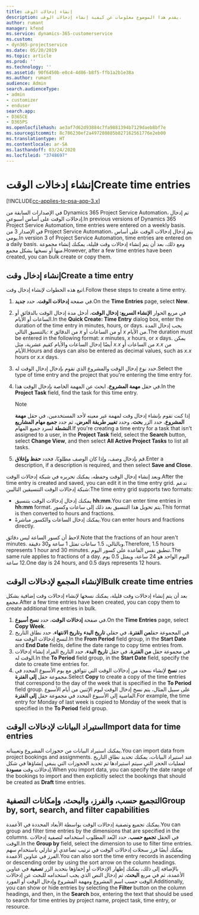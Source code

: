 ```yaml
---
title: إنشاء إدخالات الوقت
description: يقدم هذا الموضوع معلومات عن كيفية إنشاء إدخالات الوقت.
author: rumant
manager: kfend
ms.service: dynamics-365-customerservice
ms.custom:
- dyn365-projectservice
ms.date: 05/20/2019
ms.topic: article
ms.prod: ''
ms.technology: ''
ms.assetid: 90f6450b-e0c4-4d86-b8f5-ffb1a2b1e38a
ms.author: rumant
audience: Admin
search.audienceType:
- admin
- customizer
- enduser
search.app:
- D365CE
- D365PS
ms.openlocfilehash: ae3af7d62d93884c7fa9881394b7129daeb8bf7e
ms.sourcegitcommit: 8c786230ef2a497280885b827162561776e2eb00
ms.translationtype: HT
ms.contentlocale: ar-SA
ms.lasthandoff: 03/24/2020
ms.locfileid: "3748697"
---
```

# <a name="create-time-entries"></a><span data-ttu-id="3043b-103">إنشاء إدخالات الوقت</span><span class="sxs-lookup"><span data-stu-id="3043b-103">Create time entries</span></span>

[!INCLUDE[cc-applies-to-psa-app-3.x](../includes/cc-applies-to-psa-app-3x.md)]

<span data-ttu-id="3043b-104">في الإصدارات السابقة من Dynamics 365 Project Service Automation، تم إدخال إدخالات الوقت على أساس أسبوعي.</span><span class="sxs-lookup"><span data-stu-id="3043b-104">In previous versions of Dynamics 365 Project Service Automation, time entries were entered on a weekly basis.</span></span> <span data-ttu-id="3043b-105">في الإصدار 3 من Project Service Automation، يتم إدخال إدخالات الوقت على أساس يومي.</span><span class="sxs-lookup"><span data-stu-id="3043b-105">In version 3 of Project Service Automation, time entries are entered on a daily basis.</span></span> <span data-ttu-id="3043b-106">ومع ذلك، بعد أن يتم إنشاء إدخالات وقت قليلة، يمكنك إنشاء مجموعة منها أو نسخها بشكل مجمع.</span><span class="sxs-lookup"><span data-stu-id="3043b-106">However, after a few time entries have been created, you can bulk create or copy them.</span></span>

## <a name="create-a-time-entry"></a><span data-ttu-id="3043b-107">إنشاء إدخال وقت</span><span class="sxs-lookup"><span data-stu-id="3043b-107">Create a time entry</span></span>

<span data-ttu-id="3043b-108">اتبع هذه الخطوات لإنشاء إدخال وقت.</span><span class="sxs-lookup"><span data-stu-id="3043b-108">Follow these steps to create a time entry.</span></span>

1. <span data-ttu-id="3043b-109">في صفحة **إدخالات الوقت**، حدد **جديد**.</span><span class="sxs-lookup"><span data-stu-id="3043b-109">On the **Time Entries** page, select **New**.</span></span>
2. <span data-ttu-id="3043b-110">في مربع الحوار **الإنشاء السريع: إدخال الوقت**، أدخل مدة إدخال الوقت بالدقائق أو الساعات أو الأيام.</span><span class="sxs-lookup"><span data-stu-id="3043b-110">In the **Quick Create: Time Entry** dialog box, enter the duration of the time entry in minutes, hours, or days.</span></span> <span data-ttu-id="3043b-111">يجب إدخال المدة بالتنسيق التالي: *x* من الدقائق *x* أو من الساعات أو *x* من الأيام.</span><span class="sxs-lookup"><span data-stu-id="3043b-111">The duration must be entered in the following format: *x* minutes, *x* hours, or *x* days.</span></span> <span data-ttu-id="3043b-112">يمكن أيضًا إدخال الساعات والأيام كقيم عشرية، مثل *x.x* من الساعات أو *x.x* من الأيام.</span><span class="sxs-lookup"><span data-stu-id="3043b-112">Hours and days can also be entered as decimal values, such as *x.x* hours or *x.x* days.</span></span>
3. <span data-ttu-id="3043b-113">حدد نوع إدخال الوقت والمشروع الذي تقوم بإدخال إدخال الوقت له.</span><span class="sxs-lookup"><span data-stu-id="3043b-113">Select the type of time entry and the project that you're entering the time entry for.</span></span>
4. <span data-ttu-id="3043b-114">في حقل **مهمة المشروع**، ابحث عن المهمة الخاصة بإدخال الوقت هذا.</span><span class="sxs-lookup"><span data-stu-id="3043b-114">In the **Project Task** field, find the task for this time entry.</span></span>

    > [!NOTE]
    > <span data-ttu-id="3043b-115">إذا كنت تقوم بإنشاء إدخال وقت لمهمة غير معينه لأحد المستخدمين، في حقل **مهمة المشروع**، حدد الزر **بحث**، وحدد **تغيير طريقة العرض**، ثم حدد **جميع مهام المشاريع النشطة** لسرد جميع المهام.</span><span class="sxs-lookup"><span data-stu-id="3043b-115">If you're creating a time entry for a task that isn't assigned to a user, in the **Project Task** field, select the **Search** button, select **Change View**, and then select **All Active Project Tasks** to list all tasks.</span></span>

5. <span data-ttu-id="3043b-116">قم بإدخال وصف، وإذا كان الوصف مطلوبًا، فحدد **حفظ وإغلاق**.</span><span class="sxs-lookup"><span data-stu-id="3043b-116">Enter a description, if a description is required, and then select **Save and Close**.</span></span>

<span data-ttu-id="3043b-117">وبعد إنشاء إدخال الوقت وحفظه، يمكنك تحريره في شبكة إدخالات الوقت.</span><span class="sxs-lookup"><span data-stu-id="3043b-117">After the time entry is created and saved, you can edit it in the time entry grid.</span></span> <span data-ttu-id="3043b-118">تدعم شبكة إدخالات الوقت التنسيقين التاليين:</span><span class="sxs-lookup"><span data-stu-id="3043b-118">The time entry grid supports two formats:</span></span>

- <span data-ttu-id="3043b-119">يمكنك إدخال إدخالات الوقت بتنسيق **hh:mm**.</span><span class="sxs-lookup"><span data-stu-id="3043b-119">You can enter time entries in **hh:mm** format.</span></span> <span data-ttu-id="3043b-120">يتم تحويل هذا التنسيق بعد ذلك إلى ساعات وكسور.</span><span class="sxs-lookup"><span data-stu-id="3043b-120">This format is then converted to hours and fractions.</span></span>
- <span data-ttu-id="3043b-121">يمكنك إدخال الساعات والكسور مباشرةً.</span><span class="sxs-lookup"><span data-stu-id="3043b-121">You can enter hours and fractions directly.</span></span>

<span data-ttu-id="3043b-122">لاحظ أن كسور الساعة ليس دقائق.</span><span class="sxs-lookup"><span data-stu-id="3043b-122">Note that the fractions of an hour aren't minutes.</span></span> <span data-ttu-id="3043b-123">وبالتالي، 1.5 ساعات تمثل 1 ساعة و30 دقيقة.</span><span class="sxs-lookup"><span data-stu-id="3043b-123">Therefore, 1.5 hours represents 1 hour and 30 minutes.</span></span> <span data-ttu-id="3043b-124">تنطبق نفس القاعدة على كسور اليوم.</span><span class="sxs-lookup"><span data-stu-id="3043b-124">The same rule applies to fractions of a day.</span></span> <span data-ttu-id="3043b-125">اليوم الواحد هو 24 ساعة، ويمثل 0.5 يوم 12 ساعة.</span><span class="sxs-lookup"><span data-stu-id="3043b-125">One day is 24 hours, and 0.5 days represents 12 hours.</span></span>

## <a name="bulk-create-time-entries"></a><span data-ttu-id="3043b-126">الإنشاء المجمع لإدخالات الوقت</span><span class="sxs-lookup"><span data-stu-id="3043b-126">Bulk create time entries</span></span>

<span data-ttu-id="3043b-127">بعد أن يتم إنشاء إدخالات وقت قليلة، يمكنك نسخها لإنشاء إدخالات وقت إضافية بشكل مجمع.</span><span class="sxs-lookup"><span data-stu-id="3043b-127">After a few time entries have been created, you can copy them to create additional time entries in bulk.</span></span>

1. <span data-ttu-id="3043b-128">في صفحة **إدخالات الوقت**، حدد **نسخ أسبوع**.</span><span class="sxs-lookup"><span data-stu-id="3043b-128">On the **Time Entries** page, select **Copy Week**.</span></span>
2. <span data-ttu-id="3043b-129">في المجموعة حقل**من الفترة**، في حقلي **تاريخ البدء** و**تاريخ الانتهاء**، حدد نطاق التاريخ لنسخ إدخالات الوقت منه.</span><span class="sxs-lookup"><span data-stu-id="3043b-129">In the **From Period** field group, in the **Start Date** and **End Date** fields, define the date range to copy time entries from.</span></span>
3. <span data-ttu-id="3043b-130">في مجموعة حقل **من الفترة**، في حقل **تاريخ البدء**، حدد التاريخ المراد إنشاء إدخالات الوقت له.</span><span class="sxs-lookup"><span data-stu-id="3043b-130">In the **To Period** field group, in the **Start Date** field, specify the date to create time entries for.</span></span>
4. <span data-ttu-id="3043b-131">حدد **نسخ** لإنشاء نسخة من إدخالات الوقت التي تتوافق مع يوم الأسبوع المحدد في مجموعة حقل **إلى الفترة**.</span><span class="sxs-lookup"><span data-stu-id="3043b-131">Select **Copy** to create a copy of the time entries that correspond to the day of the week that is specified in the **To Period** field group.</span></span> <span data-ttu-id="3043b-132">على سبيل المثال، يتم نسخ إدخال الوقت ليوم الإثنين من أيام الأسبوع الماضية إلى الأسبوع المحدد في مجموعة حقل **إلى الفترة**.</span><span class="sxs-lookup"><span data-stu-id="3043b-132">For example, the time entry for Monday of last week is copied to Monday of the week that is specified in the **To Period** field group.</span></span>

## <a name="import-data-for-time-entries"></a><span data-ttu-id="3043b-133">استيراد البيانات لإدخالات الوقت</span><span class="sxs-lookup"><span data-stu-id="3043b-133">Import data for time entries</span></span>

<span data-ttu-id="3043b-134">يمكنك استيراد البيانات من حجوزات المشروع وتعييناته.</span><span class="sxs-lookup"><span data-stu-id="3043b-134">You can import data from project bookings and assignments.</span></span> <span data-ttu-id="3043b-135">عند استيراد البيانات، يمكنك تحديد نطاق التاريخ لعمليات الحجز التي سيتم استيرادها ثم تحديد الحجوزات التي ينبغي إنشاؤها في شكل إدخالات وقت **مسودة**.</span><span class="sxs-lookup"><span data-stu-id="3043b-135">When you import data, you can specify the date range of the bookings to import and then explicitly select the bookings that should be created as **Draft** time entries.</span></span>

## <a name="group-by-sort-search-and-filter-capabilities"></a><span data-ttu-id="3043b-136">التجميع حسب، والفرز، والبحث، وإمكانات التصفية</span><span class="sxs-lookup"><span data-stu-id="3043b-136">Group by, sort, search, and filter capabilities</span></span>

<span data-ttu-id="3043b-137">يمكنك تجميع وتصفية إدخالات الوقت بواسطة الأبعاد المحددة في الأعمدة.</span><span class="sxs-lookup"><span data-stu-id="3043b-137">You can group and filter time entries by the dimensions that are specified in the columns.</span></span> <span data-ttu-id="3043b-138">في الحقل **تجميع حسب**، حدد البُعد المطلوب استخدامه لتصفية إدخالات الوقت.</span><span class="sxs-lookup"><span data-stu-id="3043b-138">In the **Group by** field, select the dimension to use to filter time entries.</span></span> <span data-ttu-id="3043b-139">يمكنك أيضًا فرز سجلات إدخالات الوقت في ترتيب تصاعدي أو تنازلي باستخدام سهم الفرز في عناوين الأعمدة.</span><span class="sxs-lookup"><span data-stu-id="3043b-139">You can also sort the time entry records in ascending or descending order by using the sort arrow on the column headings.</span></span> <span data-ttu-id="3043b-140">بالإضافة إلى ذلك، يمكنك إظهار الإدخالات أو إخفاؤها بتحديد الزر **تصفية** في عناوين الأعمدة، ثم في مربع **البحث**، ثم إدخال النص الذي يجب استخدامه للبحث عن إدخالات الوقت حسب اسم المشروع ومهمة المشروع وإدخال الوقت أو المورد.</span><span class="sxs-lookup"><span data-stu-id="3043b-140">Additionally, you can show or hide entries by selecting the **Filter** button on the column headings, and then, in the **Search** box, entering the text that should be used to search for time entries by project name, project task, time entry, or resource.</span></span>
